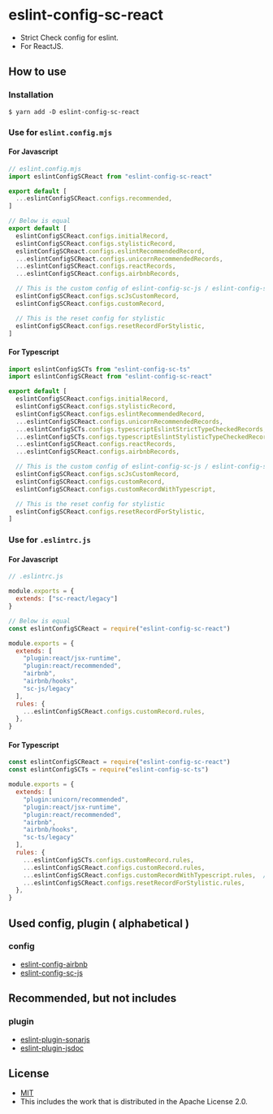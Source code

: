# eslint-config-sc-react
- Strict Check config for eslint.
- For ReactJS.

## How to use
### Installation

```shell
$ yarn add -D eslint-config-sc-react
```

### Use for `eslint.config.mjs`
#### For Javascript

```javascript
// eslint.config.mjs
import eslintConfigSCReact from "eslint-config-sc-react"

export default [
  ...eslintConfigSCReact.configs.recommended,
]

// Below is equal
export default [
  eslintConfigSCReact.configs.initialRecord,
  eslintConfigSCReact.configs.stylisticRecord,
  eslintConfigSCReact.configs.eslintRecommendedRecord,
  ...eslintConfigSCReact.configs.unicornRecommendedRecords,
  ...eslintConfigSCReact.configs.reactRecords,
  ...eslintConfigSCReact.configs.airbnbRecords,

  // This is the custom config of eslint-config-sc-js / eslint-config-sc-react
  eslintConfigSCReact.configs.scJsCustomRecord,
  eslintConfigSCReact.configs.customRecord,

  // This is the reset config for stylistic
  eslintConfigSCReact.configs.resetRecordForStylistic,
]
```

#### For Typescript
```javascript
import eslintConfigSCTs from "eslint-config-sc-ts"
import eslintConfigSCReact from "eslint-config-sc-react"

export default [
  eslintConfigSCReact.configs.initialRecord,
  eslintConfigSCReact.configs.stylisticRecord,
  eslintConfigSCReact.configs.eslintRecommendedRecord,
  ...eslintConfigSCReact.configs.unicornRecommendedRecords,
  ...eslintConfigSCTs.configs.typescriptEslintStrictTypeCheckedRecords,
  ...eslintConfigSCTs.configs.typescriptEslintStylisticTypeCheckedRecords,
  ...eslintConfigSCReact.configs.reactRecords,
  ...eslintConfigSCReact.configs.airbnbRecords,

  // This is the custom config of eslint-config-sc-js / eslint-config-sc-react
  eslintConfigSCReact.configs.scJsCustomRecord,
  eslintConfigSCReact.configs.customRecord,
  eslintConfigSCReact.configs.customRecordWithTypescript,

  // This is the reset config for stylistic
  eslintConfigSCReact.configs.resetRecordForStylistic,
]
```


### Use for `.eslintrc.js`
#### For Javascript

```javascript
// .eslintrc.js

module.exports = {
  extends: ["sc-react/legacy"]
}

// Below is equal
const eslintConfigSCReact = require("eslint-config-sc-react")

module.exports = {
  extends: [
    "plugin:react/jsx-runtime",
    "plugin:react/recommended",
    "airbnb",
    "airbnb/hooks",
    "sc-js/legacy"
  ],
  rules: {
    ...eslintConfigSCReact.configs.customRecord.rules,
  },
}
```

#### For Typescript
```javascript
const eslintConfigSCReact = require("eslint-config-sc-react")
const eslintConfigSCTs = require("eslint-config-sc-ts")

module.exports = {
  extends: [
    "plugin:unicorn/recommended",
    "plugin:react/jsx-runtime",
    "plugin:react/recommended",
    "airbnb",
    "airbnb/hooks",
    "sc-ts/legacy"
  ],
  rules: {
    ...eslintConfigSCTs.configs.customRecord.rules,
    ...eslintConfigSCReact.configs.customRecord.rules,
    ...eslintConfigSCReact.configs.customRecordWithTypescript.rules,  // This is the custom config for typescript of eslint-config-sc-react
    ...eslintConfigSCReact.configs.resetRecordForStylistic.rules,
  },
}
```

## Used config, plugin ( alphabetical )
### config
- [eslint-config-airbnb](https://www.npmjs.com/package/eslint-config-airbnb)
- [eslint-config-sc-js](https://www.npmjs.com/package/eslint-config-sc-js)


## Recommended, but not includes
### plugin
- [eslint-plugin-sonarjs](https://www.npmjs.com/package/eslint-plugin-sonarjs)
- [eslint-plugin-jsdoc](https://www.npmjs.com/package/eslint-plugin-jsdoc)

## License
- [MIT](LICENSE)
- This includes the work that is distributed in the Apache License 2.0.
